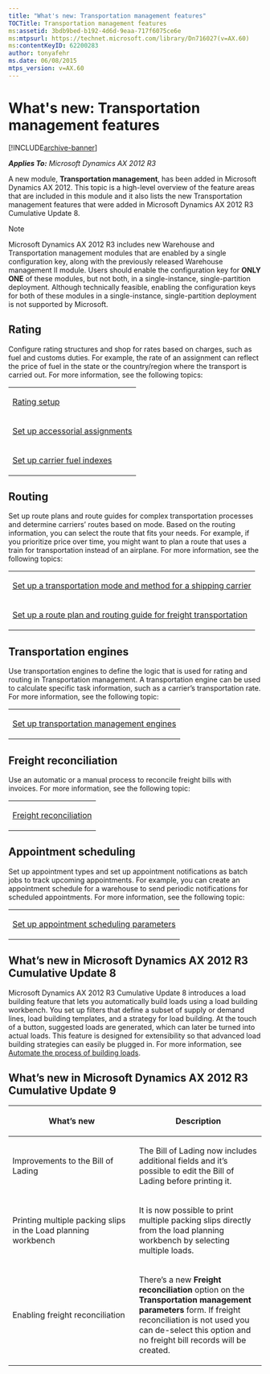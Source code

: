 ```yaml
---
title: "What's new: Transportation management features"
TOCTitle: Transportation management features
ms:assetid: 3bdb9bed-b192-4d6d-9eaa-717f6075ce6e
ms:mtpsurl: https://technet.microsoft.com/library/Dn716027(v=AX.60)
ms:contentKeyID: 62200283
author: tonyafehr
ms.date: 06/08/2015
mtps_version: v=AX.60
---
```


# What's new: Transportation management features 


[!INCLUDE[archive-banner](includes/archive-banner.md)]


_**Applies To:** Microsoft Dynamics AX 2012 R3_

A new module, **Transportation management**, has been added in Microsoft Dynamics AX 2012. This topic is a high-level overview of the feature areas that are included in this module and it also lists the new Transportation management features that were added in Microsoft Dynamics AX 2012 R3 Cumulative Update 8.


> [!NOTE]
> <P>Microsoft Dynamics AX 2012 R3 includes new Warehouse and Transportation management modules that are enabled by a single configuration key, along with the previously released Warehouse management II module. Users should enable the configuration key for <STRONG>ONLY ONE</STRONG> of these modules, but not both, in a single-instance, single-partition deployment. Although technically feasible, enabling the configuration keys for both of these modules in a single-instance, single-partition deployment is not supported by Microsoft.&nbsp;</P>



## Rating

Configure rating structures and shop for rates based on charges, such as fuel and customs duties. For example, the rate of an assignment can reflect the price of fuel in the state or the country/region where the transport is carried out. For more information, see the following topics:

<table>
<colgroup>
<col style="width: 100%" />
</colgroup>
<tbody>
<tr class="odd">
<td><p><a href="rating-setup.md">Rating setup</a></p></td>
</tr>
<tr class="even">
<td><p><a href="set-up-accessorial-assignments.md">Set up accessorial assignments</a></p></td>
</tr>
<tr class="odd">
<td><p><a href="set-up-carrier-fuel-indexes.md">Set up carrier fuel indexes</a></p></td>
</tr>
</tbody>
</table>


## Routing

Set up route plans and route guides for complex transportation processes and determine carriers’ routes based on mode. Based on the routing information, you can select the route that fits your needs. For example, if you prioritize price over time, you might want to plan a route that uses a train for transportation instead of an airplane. For more information, see the following topics:

<table>
<colgroup>
<col style="width: 100%" />
</colgroup>
<tbody>
<tr class="odd">
<td><p><a href="set-up-a-transportation-mode-and-method-for-a-shipping-carrier.md">Set up a transportation mode and method for a shipping carrier</a></p></td>
</tr>
<tr class="even">
<td><p><a href="set-up-a-route-plan-and-routing-guide-for-freight-transportation.md">Set up a route plan and routing guide for freight transportation</a></p></td>
</tr>
</tbody>
</table>


## Transportation engines

Use transportation engines to define the logic that is used for rating and routing in Transportation management. A transportation engine can be used to calculate specific task information, such as a carrier’s transportation rate. For more information, see the following topic:

<table>
<colgroup>
<col style="width: 100%" />
</colgroup>
<tbody>
<tr class="odd">
<td><p><a href="set-up-transportation-management-engines.md">Set up transportation management engines</a></p></td>
</tr>
</tbody>
</table>


## Freight reconciliation

Use an automatic or a manual process to reconcile freight bills with invoices. For more information, see the following topic:

<table>
<colgroup>
<col style="width: 100%" />
</colgroup>
<tbody>
<tr class="odd">
<td><p><a href="freight-reconciliation.md">Freight reconciliation</a></p></td>
</tr>
</tbody>
</table>


## Appointment scheduling

Set up appointment types and set up appointment notifications as batch jobs to track upcoming appointments. For example, you can create an appointment schedule for a warehouse to send periodic notifications for scheduled appointments. For more information, see the following topic:

<table>
<colgroup>
<col style="width: 100%" />
</colgroup>
<tbody>
<tr class="odd">
<td><p><a href="set-up-appointment-scheduling-parameters.md">Set up appointment scheduling parameters</a></p></td>
</tr>
</tbody>
</table>


## What’s new in Microsoft Dynamics AX 2012 R3 Cumulative Update 8

Microsoft Dynamics AX 2012 R3 Cumulative Update 8 introduces a load building feature that lets you automatically build loads using a load building workbench. You set up filters that define a subset of supply or demand lines, load building templates, and a strategy for load building. At the touch of a button, suggested loads are generated, which can later be turned into actual loads. This feature is designed for extensibility so that advanced load building strategies can easily be plugged in. For more information, see [Automate the process of building loads](automate-the-process-of-building-loads.md).

## What’s new in Microsoft Dynamics AX 2012 R3 Cumulative Update 9

<table>
<colgroup>
<col style="width: 50%" />
<col style="width: 50%" />
</colgroup>
<thead>
<tr class="header">
<th><p>What’s new</p></th>
<th><p>Description</p></th>
</tr>
</thead>
<tbody>
<tr class="odd">
<td><p>Improvements to the Bill of Lading</p></td>
<td><p>The Bill of Lading now includes additional fields and it’s possible to edit the Bill of Lading before printing it.</p></td>
</tr>
<tr class="even">
<td><p>Printing multiple packing slips in the Load planning workbench</p></td>
<td><p>It is now possible to print multiple packing slips directly from the load planning workbench by selecting multiple loads.</p></td>
</tr>
<tr class="odd">
<td><p>Enabling freight reconciliation</p></td>
<td><p>There’s a new <strong>Freight reconciliation</strong> option on the <strong>Transportation management parameters</strong> form. If freight reconciliation is not used you can de-select this option and no freight bill records will be created.</p></td>
</tr>
</tbody>
</table>

  



